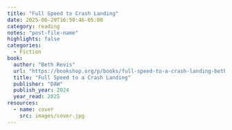 ```yaml
---
title: "Full Speed to Crash Landing"
date: 2025-06-29T16:50:46-05:00
category: reading
notes: "post-file-name"
highlights: false
categories:
  - Fiction
book:
  author: "Beth Revis"
  url: "https://bookshop.org/p/books/full-speed-to-a-crash-landing-beth-revis/20985716?ean=9780756419462&next=t"
  title: "Full Speed to a Crash Landing"
  publisher: "DAW"
  publish_year: 2024
  year_read: 2025
resources:
  - name: cover
    src: images/cover.jpg
---
```


